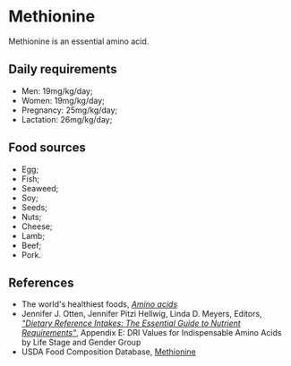 # Methionine
Methionine is an essential amino acid.

## Daily requirements
- Men: 19mg/kg/day;
- Women: 19mg/kg/day;
- Pregnancy: 25mg/kg/day;
- Lactation: 26mg/kg/day;

## Food sources
- Egg;
- Fish;
- Seaweed;
- Soy;
- Seeds;
- Nuts;
- Cheese;
- Lamb;
- Beef;
- Pork.

## References
- The world's healthiest foods, [_Amino acids_](http://www.whfoods.com/genpage.php?tname=nutrient&dbid=129)
- Jennifer J. Otten, Jennifer Pitzi Hellwig, Linda D. Meyers, Editors, [_"Dietary Reference Intakes: The Essential Guide to Nutrient Requirements"_](https://www.amazon.com/Dietary-Reference-Intakes-Essential-Requirements/dp/0309157420), Appendix E: DRI Values for Indispensable Amino Acids by Life Stage and Gender Group
- USDA Food Composition Database, [Methionine](https://ndb.nal.usda.gov/ndb/nutrients/report/nutrientsfrm?max=25&offset=0&totCount=0&nutrient1=506&nutrient2=&nutrient3=&subset=0&sort=c&measureby=g)